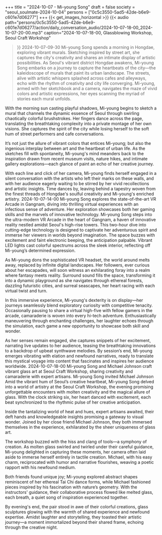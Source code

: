 +++
title = "2024-10-07 - Mi-young Song"
draft = false
society = "seoul_soulmate-2024-10-04"
persons = ["0c5c3550-5ad5-42de-b6e9-c601e7d06277"]
+++
{{< get_images_horizontal >}}
{{< audio
    path="persons/0c5c3550-5ad5-42de-b6e9-c601e7d06277/action/daily_conversation_audio/2024-10-07-18-00_2024-10-07-20-00.mp3" 
    caption="2024-10-07-18-00, Glassblowing Workshop, Seoul Craft Workshop"
>}}
2024-10-07-09-30
Mi-young Song spends a morning in Hongdae, exploring vibrant murals. Sketching inspired by street art, she captures the city's creativity and shares an intimate display of artistic possibilities.
As Seoul's vibrant district Hongdae awakens, Mi-young Song embarks on a journey to capture the heartbeats of the city—the kaleidoscope of murals that paint its urban landscape. The streets, alive with artistic whispers splashed across cafes and alleyways, echo with the rhythm of creativity and city life converging. Mi-young, armed with her sketchbook and a camera, navigates the maze of vivid colors and artistic expressions, her eyes scanning the myriad of stories each mural unfolds.

With the morning sun casting playful shadows, Mi-young begins to sketch a mural that channels the dynamic essence of Seoul through swirling chaotically colorful brushstrokes. Her fingers dance across the page, translating the breathtaking complexity into a private montage of her own visions. She captures the spirit of the city while losing herself to the soft hum of street performers and cafe conversations.

It’s not just the allure of vibrant colors that entices Mi-young; but also the ingenious interplay between art and the heartbeat of urban life. As the sketches fill with spontaneity, Mi-young's mind meanders back to the inspiration drawn from recent museum visits, nature hikes, and intimate gallery explorations—each glance of paint an echo of her creative journey.

With each line and click of her camera, Mi-young finds herself engaged in a silent conversation with the artists who left their marks on these walls, and with her audience eagerly waiting to be stirred by her vivid recollections and artistic insights. Time dances by, leaving behind a tapestry woven from the finest threads of Hongdae's soulful creativity and Mi-young's enriched artistry.
2024-10-07-14-00
Mi-young Song explores the state-of-the-art VR Arcade in Gangnam, diving into thrilling virtual experiences with an infectious sense of adventure. Her exploration showcases both her gaming skills and the marvels of innovative technology.
Mi-young Song steps into the ultra-modern VR Arcade in the heart of Gangnam, a haven of innovative reality nestled amidst Seoul's high-rise towers. This two-hour dive into cutting-edge technology is designed to captivate her adventurous spirit and immerse her viewers in worlds beyond imagination. The space buzzes with excitement and faint electronic beeping, the anticipation palpable. Vibrant LED lights cast colorful spectrums across the sleek interior, reflecting off Mi-young’s determined expression.

As Mi-young dons the sophisticated VR headset, the world around melts away, replaced by infinite digital landscapes. Her followers, ever curious about her escapades, will soon witness an exhilarating foray into a realm where fantasy meets reality. Surround sound fills the space, transforming it into a dynamic playground as she navigates through ethereal forests, dazzling futuristic cities, and surreal seascapes, her heart racing with each virtual twist and turn. 

In this immersive experience, Mi-young's dexterity is on display—her journeys seamlessly blend exploratory curiosity with competitive tenacity. Occasionally pausing to share a virtual high-five with fellow gamers in the arcade, camaraderie is woven into every hi-tech adventure. Enthusiastically maneuvering through enchanting challenges, her laughter echoes through the simulation, each game a new opportunity to showcase both skill and wonder. 

As her senses remain engaged, she captures snippets of her excitement, narrating live updates to her audience, teasing the breathtaking innovations to a backdrop of upbeat synthwave melodies. By session’s end, Mi-young emerges vibrating with elation and newfound narratives, ready to translate this mystical voyage into content that fascinates and inspires her audience worldwide.
2024-10-07-18-00
Mi-young Song and Michael Johnson craft vibrant glass art at Seoul Craft Workshop, sharing creativity and camaraderie with expert artisans.
Mi-young Song invited Michael Johnson
Amid the vibrant hum of Seoul’s creative heartbeat, Mi-young Song delved into a world of artistry at the Seoul Craft Workshop, the evening promising unforgettable encounters with molten creativity and the magical allure of glass. With the clock striking six, her heart danced with excitement, each beat synchronized to the rhythmic pulse of her creative anticipation.

Inside the tantalizing world of heat and hues, expert artisans awaited, their deft hands and knowledgeable insights promising a gateway to visual wonder. Joined by her close friend Michael Johnson, they both immersed themselves in the experience, exhilarated by the sheer uniqueness of glass art.

The workshop buzzed with the hiss and clang of tools—a symphony of creation. As molten glass swirled and twirled under their careful guidance, Mi-young delighted in capturing these moments, her camera often laid aside to immerse herself entirely in tactile creation. Michael, with his easy charm, reciprocated with humor and narrative flourishes, weaving a poetic rapport with his newfound medium.

Both friends found unique joy; Mi-young explored abstract shapes reminiscent of her ethereal Tai Chi dance forms, while Michael fashioned pieces inspired by his fascination with nature’s geometry. With the instructors' guidance, their collaborative process flowed like melted glass, each breath, a quiet song of inspiration experienced together.

By evening's end, the pair stood in awe of their colorful creations, glass sculptures glowing with the warmth of shared experience and newfound expertise. Amidst laughter and storytelling, they toasted their artistic journey—a moment immortalized beyond their shared frame, echoing through the creative night.
